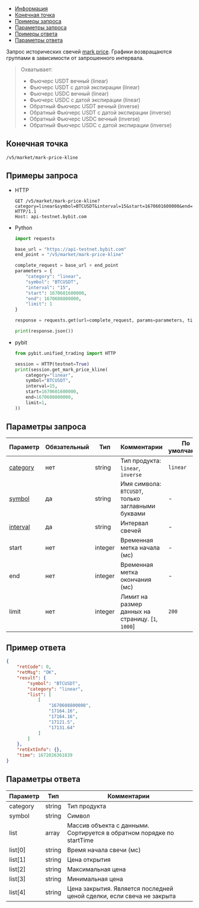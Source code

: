 - [Информация](#информация)
- [Конечная точка](#конечная-точка)
- [Примеры запроса](#примеры-запроса)
- [Параметры запроса](#параметры-запроса)
- [Примеры ответа](#примеры-ответа)
- [Параметры ответа](#параметры-ответа)

<a id="информация"></a>

Запрос исторических свечей [mark price](https://www.bybit.com/en-US/help-center/s/article/Glossary-Bybit-Trading-Terms).
Графики возвращаются группами в зависимости от запрошенного интервала.

>Охватывает:  
>
>- Фьючерс USDT вечный (linear)
>- Фьючерс USDT с датой экспирации (linear)
>- Фьючерс USDC вечный (linear)
>- Фьючерс USDC с датой экспирации (linear)
>- Обратный Фьючерс USDT вечный (inverse)
>- Обратный Фьючерс USDT с датой экспирации  (inverse)
>- Обратный Фьючерс USDC вечный  (inverse)
>- Обратный Фьючерс USDC с датой экспирации  (inverse)

## Конечная точка

`/v5/market/mark-price-kline`

<a id="примеры-запроса"></a>

## Примеры запроса

- HTTP

  ```http
  GET /v5/market/mark-price-kline?category=linear&symbol=BTCUSDT&interval=15&start=1670601600000&end=1670608800000&limit=1 HTTP/1.1
  Host: api-testnet.bybit.com
  ```

- Python

  ```python
  import requests

  base_url = "https://api-testnet.bybit.com"
  end_point = "/v5/market/mark-price-kline"

  complete_request = base_url + end_point
  parameters = {
      "category": "linear",
      "symbol": "BTCUSDT",
      "interval": "15",
      "start": 1670601600000,
      "end": 1670608800000,
      "limit": 1
  }
  
  response = requests.get(url=complete_request, params=parameters, timeout=10)

  print(response.json())
  ```

- pybit

  ```python
  from pybit.unified_trading import HTTP

  session = HTTP(testnet=True)
  print(session.get_mark_price_kline(
      category="linear",
      symbol="BTCUSDT",
      interval=15,
      start=1670601600000,
      end=1670608800000,
      limit=1,
  ))
  ```

<a id="параметры-запроса"></a>

## Параметры запроса

|Параметр  	                                                            |Обязательный	 |Тип   	  |Комментарии                                         |По умолчанию|
|-----------------------------------------------------------------------|--------------|----------|----------------------------------------------------|------------|
|[category](<../20.Определения значений в запросах и ответах.md#category>)	  |нет           |string    |Тип продукта: `linear`, `inverse`                   |`linear`      |
|[symbol](<../20.Определения значений в запросах и ответах.md#symbol>)	      |да            |string    |Имя символа: `BTCUSDT`, только заглавными буквами   |-           |
|[interval](<../20.Определения значений в запросах и ответах.md#interval>)    |да            |string    |Интервал свечей                                     |-           |
|start	                                                                |нет      	   |integer   |Временная метка начала (мс)                         |-           |
|end                                                                    |нет      	   |integer   |Временная метка окончания (мс)                      |-           |
|limit	                                                                |нет      	   |integer   |Лимит на размер данных на страницу. [`1`, `1000`]       |`200`         |

<a id="примеры-ответа"></a>

## Пример ответа

```json
{
    "retCode": 0,
    "retMsg": "OK",
    "result": {
        "symbol": "BTCUSDT",
        "category": "linear",
        "list": [
            [
                "1670608800000",
                "17164.16",
                "17164.16",
                "17121.5",
                "17131.64"
            ]
        ]
    },
    "retExtInfo": {},
    "time": 1672026361839
}
```

<a id="параметры-ответа"></a>

## Параметры ответа

|Параметр  |Тип       |Комментарии                                                                                    |
|----------|----------|-----------------------------------------------------------------------------------------------|
|category  |string    |Тип продукта                                                                                   |
|symbol    |string    |Символ                                                                                         |
|list      |array     |Массив объекта с данными.<br>Сортируется в обратном порядке по startTime             |
|list[0]   |string    |Время начала свечи (мс)                                                                        |
|list[1]   |string    |Цена открытия                                                                                  |
|list[2]   |string    |Максимальная цена                                                                              |
|list[3]   |string    |Минимальная цена                                                                               |
|list[4]   |string    |Цена закрытия. Является последней ценой сделки, если свеча не закрыта                          |
